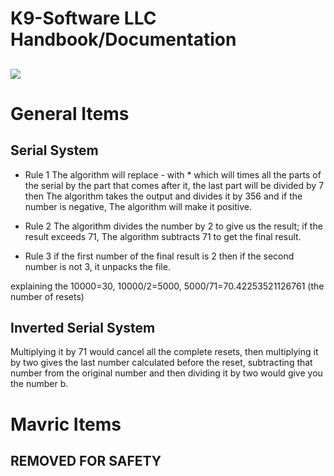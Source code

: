 # K9-Software LLC Handbook/Documentation

## ![](https://lh5.googleusercontent.com/kykSHkGjerkVSMpRGTUARf7cq8AbLlvutsiHOk8XQMOKb1b5rifub5f3mRPbVH1L0y7ds0YTFoNtUphOdEWDeCsAwTD8uBJ24nejyZy9QuklJv5IZtjbdAyixWOCLfIjJdKTwX8Rmo9Y)

  
  
  
  
  
  
  

# General Items

## Serial System

-   Rule 1 The algorithm will replace - with * which will times all the parts of the serial by the part that comes after it, the last part will be divided by 7 then The algorithm takes the output and divides it by 356 and if the number is negative, The algorithm will make it positive.
    
-   Rule 2 The algorithm divides the number by 2 to give us the result; if the result exceeds 71, The algorithm subtracts 71 to get the final result.
    
-   Rule 3 if the first number of the final result is 2 then if the second number is not 3, it unpacks the file.
    

explaining the 10000=30, 10000/2=5000, 5000/71=70.42253521126761 (the number of resets)

## Inverted Serial System

Multiplying it by 71 would cancel all the complete resets, then multiplying it by two gives the last number calculated before the reset, subtracting that number from the original number and then dividing it by two would give you the number b.

  

# Mavric Items

  

## REMOVED FOR SAFETY
